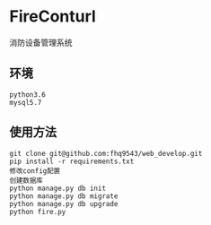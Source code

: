 # FireConturl
消防设备管理系统

## 环境

    python3.6
    mysql5.7

## 使用方法

    git clone git@github.com:fhq9543/web_develop.git
    pip install -r requirements.txt
    修改config配置
    创建数据库
    python manage.py db init
    python manage.py db migrate
    python manage.py db upgrade
    python fire.py
